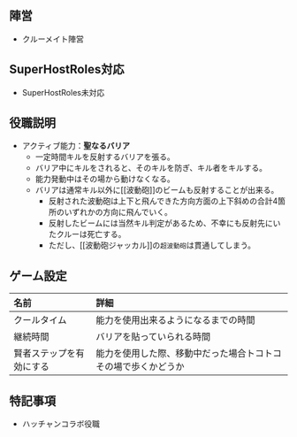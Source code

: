 ## 陣営
- クルーメイト陣営

## SuperHostRoles対応
- SuperHostRoles未対応

## 役職説明
- アクティブ能力：**聖なるバリア**
  - 一定時間キルを反射するバリアを張る。
  - バリア中にキルをされると、そのキルを防ぎ、キル者をキルする。
  - 能力発動中はその場から動けなくなる。
  - バリアは通常キル以外に[[波動砲]]のビームも反射することが出来る。
    - 反射された波動砲は上下と飛んできた方向方面の上下斜めの合計4箇所のいずれかの方向に飛んでいく。
     - 反射したビームには当然キル判定があるため、不幸にも反射先にいたクルーは死亡する。
    - ただし、[[波動砲ジャッカル]]の`超波動砲`は貫通してしまう。

## ゲーム設定
| 名前 | 詳細 |
| :-- | :-- |
| クールタイム | 能力を使用出来るようになるまでの時間 |
| 継続時間 | バリアを貼っていられる時間 |
| 賢者ステップを有効にする | 能力を使用した際、移動中だった場合トコトコその場で歩くかどうか |

## 特記事項 <!-- 不要な場合はまるごと消す -->
- ハッチャンコラボ役職